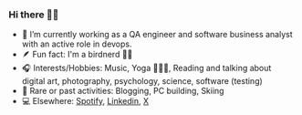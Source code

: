 ### Hi there 👋🏻

- 🔭 I’m currently working as a QA engineer and software business analyst with an active role in devops.
- 🪶 Fun fact: I'm a birdnerd 🪹🦉
- 🎧 Interests/Hobbies: Music, Yoga 🧘🏽‍♀️, Reading and talking about digital art, photography, psychology, science, software (testing)
- 📼 Rare or past activities: Blogging, PC building, Skiing
- 💻 Elsewhere: [Spotify](https://open.spotify.com/user/akmz), [Linkedin](https://www.linkedin.com/in/akouim), [X](https://x.com/dpkgme)
